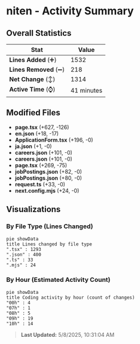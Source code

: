 # niten - Activity Summary 

## Overall Statistics

| Stat                   | Value                                                             |
| ---------------------- | ----------------------------------------------------------------- |
| **Lines Added** (➕)   | 1532                                          |
| **Lines Removed** (➖) | 218                                        |
| **Net Change** (↕)    | 1314                |
| **Active Time** (⌚)   | 41 minutes |


## Modified Files
- **page.tsx** (+627, -126)
- **en.json** (+18, -17)
- **ApplicationForm.tsx** (+196, -0)
- **ja.json** (+1, -0)
- **careers.json** (+101, -0)
- **careers.json** (+101, -0)
- **page.tsx** (+269, -75)
- **jobPostings.json** (+82, -0)
- **jobPostings.json** (+80, -0)
- **request.ts** (+33, -0)
- **next.config.mjs** (+24, -0)

## Visualizations

### By File Type (Lines Changed)

```mermaid
pie showData
title Lines changed by file type
".tsx" : 1293
".json" : 400
".ts" : 33
".mjs" : 24
```

### By Hour (Estimated Activity Count)

```mermaid
pie showData
title Coding activity by hour (count of changes)
"00h" : 4
"07h" : 1
"08h" : 5
"09h" : 19
"10h" : 14
```


> **Last Updated:** 5/8/2025, 10:31:04 AM
